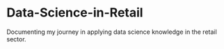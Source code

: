 # Data-Science-in-Retail
Documenting my journey in applying data science knowledge in the retail sector.
